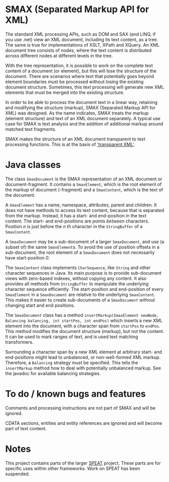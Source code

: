 # SMAX (Separated Markup API for XML)

The standard XML processing APIs, such as DOM and SAX (and LINQ, if you use .net) view an XML document,
including its text content, as a tree. The same is true for implementations of XSLT, XPath and XQuery.
An XML document tree consists of nodes, where the text content is distributed across different nodes at different
levels in the tree.

With the tree representation, it is possible to work on the complete text content of a document (or element),
but this will lose the structure of the document.
There are scenarios where text that potentially goes beyond element boundaries must be processed without losing the existing document structure.
Sometimes, this text processing will generate new XML elements that must be merged into the existing structure.

In order to be able to process the document text in a linear way, retaining and modifying the structure (markup),
SMAX (Separated Markup API for XML) was designed.
As the name indicates, SMAX treats the markup (element structure) and text of an XML document separately.
A typical use case for SMAX is text analysis and the addition of additional markup around matched
text fragments.

SMAX makes the structure of an XML document transparent to text processing functions.
This is at the basis of ['transparent XML'](https://www.xmlprague.cz/day3-2024/#iXML).

# Java classes

The class `SmaxDocument` is the SMAX representation of an XML document or document-fragment.
It contains a `SmaxElement`, which is the root element of the markup of document (-fragment) and
a `SmaxContent`, which is the text of the document.

A `SmaxElement` has a name, namespace, attributes, parent and children.
It does not have methods to access its text content, because that is separated from the markup.
Instead, it has a start- and end-position in the text content.
The start- and end-positions are points _between_ characters.
Position _n_ is just before the _n_ th character in the `StringBuffer` of a `SmaxContent`.

A `SmaxDocument` may be a sub-document of a larger `SmaxDocument`, and use (a subset of) the same `SmaxElement`s.
To avoid the use of position offsets in a sub-document,
the root element of a `SmaxDocument` does not necessarily have start-position _0_.

The `SmaxContent` class implements `CharSequence`, like `String` and other character sequences in Java.
Its main purpose is to provide sub-document views with zero-based indexes, without copying any content.
It also provides all methods from `StringBuffer` to manipulate the underlying character sequence efficiently.
The start-position and end-position of every `SmaxElement` in a `SmaxDocument`
are relative to the underlying `SmaxContent`.
This makes it easier to create sub-documents of a `SmaxDocument` without changing start and end positions.

The `SmaxDocument` class has a method
`insertMarkup(SmaxElement newNode, Balancing balancing, int startPos, int endPos)`
which inserts a new XML element into the document, with a character span from `startPos` to `endPos`.
This method modifies the document structure (markup), but not the content.
It can be used to mark ranges of text, and is used text matching transformers.

Surrounding a character span by a new XML element at arbitrary start- and end-positions might lead to
unbalanced, or non-well-formed XML markup.
Therefore, a `Balancing` strategy must be specified.
This tells the `insertMarkup` method how to deal with potentially unbalanced markup.
See the javadoc for available balancing strategies.

# To do / known bugs and features

Comments and processing instructions are not part of SMAX and will be ignored.

CDATA sections, entities and entity references are ignored and will become part of text content.

# Notes

This project contains parts of the larger [SPEAT](https://github.com/nverwer/SPEAT) project.
These parts are for specific uses within other frameworks.
Work on SPEAT has been suspended.
